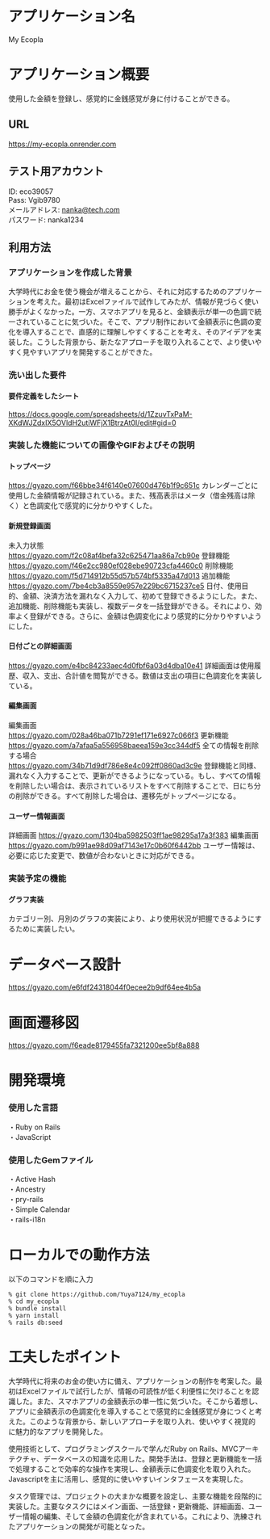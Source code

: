 # アプリケーション名
My Ecopla
# アプリケーション概要
使用した金額を登録し、感覚的に金銭感覚が身に付けることができる。
## URL
https://my-ecopla.onrender.com
## テスト用アカウント
ID: eco39057 </br>
Pass: Vgib9780 </br>
メールアドレス: nanka@tech.com </br>
パスワード: nanka1234 </br>
## 利用方法
### アプリケーションを作成した背景
大学時代にお金を使う機会が増えることから、それに対応するためのアプリケーションを考えた。最初はExcelファイルで試作してみたが、情報が見づらく使い勝手がよくなかった。一方、スマホアプリを見ると、金額表示が単一の色調で統一されていることに気づいた。そこで、アプリ制作において金額表示に色調の変化を導入することで、直感的に理解しやすくすることを考え、そのアイデアを実装した。こうした背景から、新たなアプローチを取り入れることで、より使いやすく見やすいアプリを開発することができた。
### 洗い出した要件
#### 要件定義をしたシート
https://docs.google.com/spreadsheets/d/1ZzuvTxPaM-XKdWJZdxIX5OVldH2utiWFjX1BtrzAt0I/edit#gid=0
### 実装した機能についての画像やGIFおよびその説明
#### トップページ
https://gyazo.com/f66bbe34f6140e07600d476b1f9c651c
カレンダーごとに使用した金額情報が記録されている。また、残高表示はメータ（借金残高は除く）と色調変化で感覚的に分かりやすくした。

#### 新規登録画面
未入力状態 </br>
https://gyazo.com/f2c08af4befa32c625471aa86a7cb90e
登録機能</br>
https://gyazo.com/f46e2cc980ef028ebe90723cfa4460c0
削除機能 </br>
https://gyazo.com/f5d714912b55d57b574bf5335a47d013
追加機能 </br>
https://gyazo.com/7be4cb3a8559e957e229bc6715237ce5
日付、使用目的、金額、決済方法を漏れなく入力して、初めて登録できるようにした。また、追加機能、削除機能も実装し、複数データを一括登録ができる。それにより、効率よく登録ができる。さらに、金額は色調変化により感覚的に分かりやすいようにした。

#### 日付ごとの詳細画面
https://gyazo.com/e4bc84233aec4d0fbf6a03d4dba10e41
詳細画面は使用履歴、収入、支出、合計値を閲覧ができる。数値は支出の項目に色調変化を実装している。

#### 編集画面
編集画面 </br>
https://gyazo.com/028a46ba071b7291ef171e6927c066f3
更新機能 </br>
https://gyazo.com/a7afaa5a556958baeea159e3cc344df5
全ての情報を削除する場合 </br>
https://gyazo.com/34b71d9df786e8e4c092ff0860ad3c9e
登録機能と同様、漏れなく入力することで、更新ができるようになっている。もし、すべての情報を削除したい場合は、表示されているリストをすべて削除することで、日にち分の削除ができる。すべて削除した場合は、遷移先がトップページになる。

#### ユーザー情報画面
詳細画面
https://gyazo.com/1304ba5982503ff1ae98295a17a3f383
編集画面
https://gyazo.com/b991ae98d09af7143e17c0b60f6442bb
ユーザー情報は、必要に応じた変更で、数値が合わないときに対応ができる。

### 実装予定の機能
#### グラフ実装
カテゴリー別、月別のグラフの実装により、より使用状況が把握できるようにするために実装したい。
# データベース設計
https://gyazo.com/e6fdf24318044f0ecee2b9df64ee4b5a
# 画面遷移図
https://gyazo.com/f6eade8179455fa7321200ee5bf8a888
# 開発環境
### 使用した言語
・Ruby on Rails </br>
・JavaScript </br>
### 使用したGemファイル
・Active Hash </br>
・Ancestry </br>
・pry-rails </br>
・Simple Calendar </br>
・rails-i18n </br>
# ローカルでの動作方法
以下のコマンドを順に入力 </br>
```
% git clone https://github.com/Yuya7124/my_ecopla
% cd my_ecopla
% bundle install
% yarn install
% rails db:seed
```
# 工夫したポイント
大学時代に将来のお金の使い方に備え、アプリケーションの制作を考案した。最初はExcelファイルで試行したが、情報の可読性が低く利便性に欠けることを認識した。また、スマホアプリの金額表示の単一性に気づいた。そこから着想し、アプリに金額表示の色調変化を導入することで感覚的に金銭感覚が身につくと考えた。このような背景から、新しいアプローチを取り入れ、使いやすく視覚的に魅力的なアプリを開発した。

使用技術として、プログラミングスクールで学んだRuby on Rails、MVCアーキテクチャ、データベースの知識を応用した。開発手法は、登録と更新機能を一括で処理することで効率的な操作を実現し、金額表示に色調変化を取り入れた。Javascriptを主に活用し、感覚的に使いやすいインタフェースを実現した。

タスク管理では、プロジェクトの大まかな概要を設定し、主要な機能を段階的に実装した。主要なタスクにはメイン画面、一括登録・更新機能、詳細画面、ユーザー情報の編集、そして金額の色調変化が含まれている。これにより、洗練されたアプリケーションの開発が可能となった。